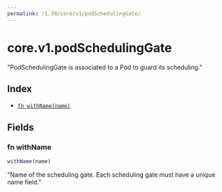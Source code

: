 ```yaml
---
permalink: /1.30/core/v1/podSchedulingGate/
---
```


# core.v1.podSchedulingGate

"PodSchedulingGate is associated to a Pod to guard its scheduling."

## Index

* [`fn withName(name)`](#fn-withname)

## Fields

### fn withName

```ts
withName(name)
```

"Name of the scheduling gate. Each scheduling gate must have a unique name field."